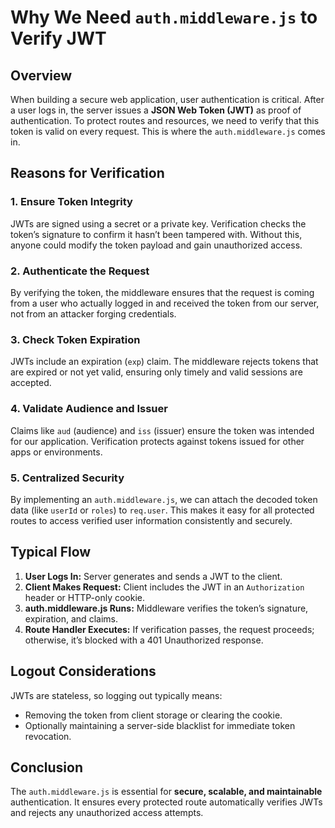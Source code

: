 # Why We Need `auth.middleware.js` to Verify JWT

## Overview

When building a secure web application, user authentication is critical. After a user logs in, the server issues a **JSON Web Token (JWT)** as proof of authentication.
To protect routes and resources, we need to verify that this token is valid on every request. This is where the `auth.middleware.js` comes in.

## Reasons for Verification

### 1. Ensure Token Integrity

JWTs are signed using a secret or a private key. Verification checks the token’s signature to confirm it hasn’t been tampered with.
Without this, anyone could modify the token payload and gain unauthorized access.

### 2. Authenticate the Request

By verifying the token, the middleware ensures that the request is coming from a user who actually logged in and received the token from our server,
not from an attacker forging credentials.

### 3. Check Token Expiration

JWTs include an expiration (`exp`) claim. The middleware rejects tokens that are expired or not yet valid,
ensuring only timely and valid sessions are accepted.

### 4. Validate Audience and Issuer

Claims like `aud` (audience) and `iss` (issuer) ensure the token was intended for our application.
Verification protects against tokens issued for other apps or environments.

### 5. Centralized Security

By implementing an `auth.middleware.js`, we can attach the decoded token data (like `userId` or `roles`) to `req.user`.
This makes it easy for all protected routes to access verified user information consistently and securely.

## Typical Flow

1. **User Logs In:** Server generates and sends a JWT to the client.
2. **Client Makes Request:** Client includes the JWT in an `Authorization` header or HTTP-only cookie.
3. **auth.middleware.js Runs:** Middleware verifies the token’s signature, expiration, and claims.
4. **Route Handler Executes:** If verification passes, the request proceeds; otherwise, it’s blocked with a 401 Unauthorized response.

## Logout Considerations

JWTs are stateless, so logging out typically means:

- Removing the token from client storage or clearing the cookie.
- Optionally maintaining a server-side blacklist for immediate token revocation.

## Conclusion

The `auth.middleware.js` is essential for **secure, scalable, and maintainable** authentication.
It ensures every protected route automatically verifies JWTs and rejects any unauthorized access attempts.
